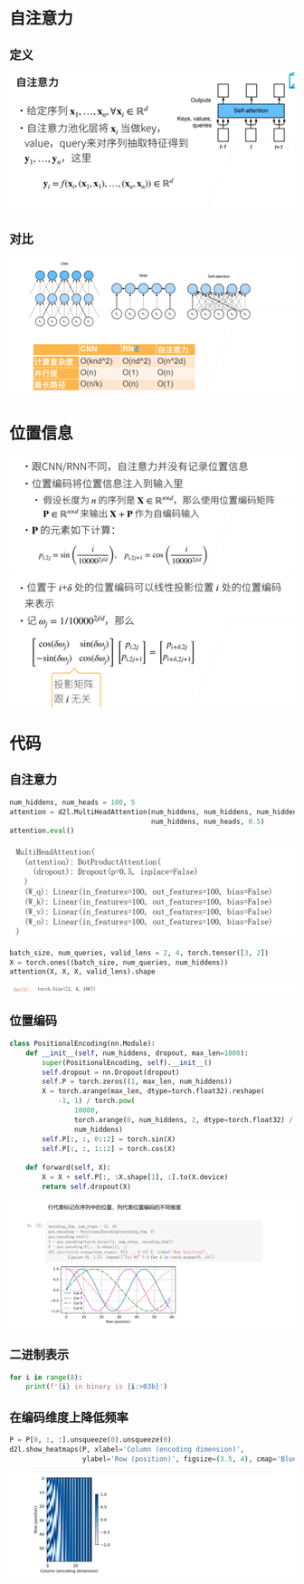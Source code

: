 # 自注意力
## 定义
![alt text](image.png)
## 对比
![alt text](image-1.png)

# 位置信息
![alt text](image-2.png)
![alt text](image-3.png)

# 代码
## 自注意力
```Python
num_hiddens, num_heads = 100, 5
attention = d2l.MultiHeadAttention(num_hiddens, num_hiddens, num_hiddens,
                                   num_hiddens, num_heads, 0.5)
attention.eval()
```
![alt text](image-4.png)
```Python
batch_size, num_queries, valid_lens = 2, 4, torch.tensor([3, 2])
X = torch.ones((batch_size, num_queries, num_hiddens))
attention(X, X, X, valid_lens).shape
```
![alt text](image-5.png)

## 位置编码
```Python
class PositionalEncoding(nn.Module):
    def __init__(self, num_hiddens, dropout, max_len=1000):
        super(PositionalEncoding, self).__init__()
        self.dropout = nn.Dropout(dropout)
        self.P = torch.zeros((1, max_len, num_hiddens))
        X = torch.arange(max_len, dtype=torch.float32).reshape(
            -1, 1) / torch.pow(
                10000,
                torch.arange(0, num_hiddens, 2, dtype=torch.float32) /
                num_hiddens)
        self.P[:, :, 0::2] = torch.sin(X)
        self.P[:, :, 1::2] = torch.cos(X)

    def forward(self, X):
        X = X + self.P[:, :X.shape[1], :].to(X.device)
        return self.dropout(X)
```
![alt text](image-6.png)

## 二进制表示
```Python
for i in range(8):
    print(f'{i} in binary is {i:>03b}')
```
## 在编码维度上降低频率
```Python
P = P[0, :, :].unsqueeze(0).unsqueeze(0)
d2l.show_heatmaps(P, xlabel='Column (encoding dimension)',
                  ylabel='Row (position)', figsize=(3.5, 4), cmap='Blues')
```
![alt text](image-7.png)